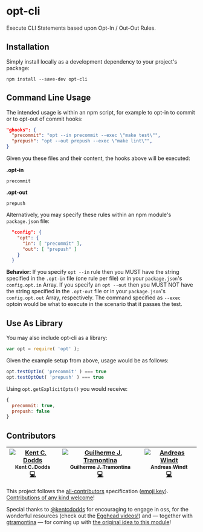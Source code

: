 # opt-cli
Execute CLI Statements based upon Opt-In / Out-Out Rules.

## Installation

Simply install locally as a development dependency to your project's package:

```
npm install --save-dev opt-cli
```

## Command Line Usage

The intended usage is within an npm script, for example to opt-in to commit or to opt-out of commit hooks:

```JSON
"ghooks": {
  "precommit": "opt --in precommit --exec \"make test\"",
  "prepush": "opt --out prepush --exec \"make lint\"",
}
```

Given you these files and their content, the hooks above will be executed:

**.opt-in**
```
precommit
```

**.opt-out**

```
prepush
```

Alternatively, you may specify these rules within an npm module's `package.json` file:

```JSON
  "config": {
    "opt": {
      "in": [ "precommit" ],
      "out": [ "prepush" ]
    }
  }
```

**Behavior:**
If you specify `opt --in` rule then you MUST have the string specified in the `.opt-in` file (one rule per file) or in your `package.json`'s `config.opt.in` Array. If you specify an `opt --out` then you MUST NOT have the string specified in the `.opt-out` file or in your `package.json`'s `config.opt.out` Array, respectively.
The command specified as `--exec` optoin would be what to execute in the scenario that it passes the test.

## Use As Library

You may also include opt-cli as a library:

```JavaScript
var opt = require( 'opt' );
```

Given the example setup from above, usage would be as follows:

```JavaScript
opt.testOptIn( 'precommit' ) === true
opt.testOptOut( 'prepush' ) === true
```

Using `opt.getExplicitOpts()` you would receive:

```JavaScript
{
  precommit: true,
  prepush: false
}
```

## Contributors

<!-- ALL-CONTRIBUTORS-LIST:START - Do not remove or modify this section -->
| [![Kent C. Dodds](https://avatars3.githubusercontent.com/u/1500684?v=3&s=100)<br /><sub>Kent C. Dodds</sub>]()<br />[💻](https://github.com/ta2edchimp/opt-cli/commits?author=kentcdodds) | [![Guilherme J. Tramontina](https://avatars2.githubusercontent.com/u/374635?v=3&s=100)<br /><sub>Guilherme J. Tramontina</sub>]()<br />[💻](https://github.com/ta2edchimp/opt-cli/commits?author=gtramontina) | [![Andreas Windt](https://avatars1.githubusercontent.com/u/262436?v=3&s=100)<br /><sub>Andreas Windt</sub>]()<br />[💻](https://github.com/ta2edchimp/opt-cli/commits?author=ta2edchimp) |
| :---: | :---: | :---: |
<!-- ALL-CONTRIBUTORS-LIST:END -->

This project follows the [all-contributors](https://github.com/kentcdodds/all-contributors) specification ([emoji key](https://github.com/kentcdodds/all-contributors#emoji-key)).
[Contributions of any kind welcome](CONTRIBUTING.md)!

Special thanks to [@kentcdodds](https://github.com/kentcdodds) for encouraging to engage in oss, for the wonderful resources (check out the [Egghead videos!](https://egghead.io/series/how-to-write-an-open-source-javascript-library)) and — together with [gtramontina](https://github.com/gtramontina) — for coming up with [the original idea to this module](https://github.com/gtramontina/ghooks/issues/48#issuecomment-194002689)!
